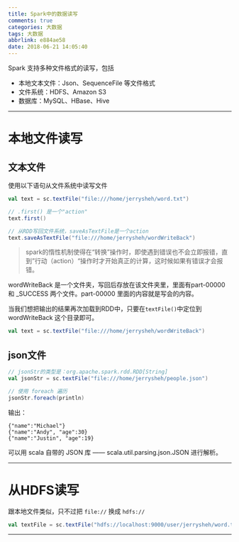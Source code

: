 ```yaml
---
title: Spark中的数据读写
comments: true
categories: 大数据
tags: 大数据
abbrlink: e884ae58
date: 2018-06-21 14:05:40
---
```



Spark 支持多种文件格式的读写，包括

- 本地文本文件：Json、SequenceFile 等文件格式
- 文件系统：HDFS、Amazon S3
- 数据库：MySQL、HBase、Hive

---

# 本地文件读写

## 文本文件

使用以下语句从文件系统中读写文件

```scala
val text = sc.textFile("file:///home/jerrysheh/word.txt")

// .first() 是一个"action"
text.first()

// 从RDD写回文件系统，saveAsTextFile是一个action
text.saveAsTextFile("file:///home/jerrysheh/wordWriteBack")
```

> spark的惰性机制使得在“转换”操作时，即使遇到错误也不会立即报错，直到”行动（action）“操作时才开始真正的计算，这时候如果有错误才会报错。


wordWriteBack 是一个文件夹，写回后存放在该文件夹里，里面有part-00000 和 \_SUCCESS 两个文件。part-00000 里面的内容就是写会的内容。

当我们想把输出的结果再次加载到RDD中，只要在`textFile()`中定位到 wordWriteBack 这个目录即可。

```scala
val text = sc.textFile("file:///home/jerrysheh/wordWriteBack")
```

## json文件

```scala
// jsonStr的类型是：org.apache.spark.rdd.RDD[String]
val jsonStr = sc.textFile("file:///home/jerrysheh/people.json")

// 使用 foreach 遍历
jsonStr.foreach(println)
```

输出：
```
{"name":"Michael"}
{"name":"Andy", "age":30}
{"name":"Justin", "age":19}
```

可以用 scala 自带的 JSON 库 —— scala.util.parsing.json.JSON 进行解析。

---

# 从HDFS读写

跟本地文件类似，只不过把 `file://` 换成 `hdfs://`

```scala
val textFile = sc.textFile("hdfs://localhost:9000/user/jerrysheh/word.txt")
```

---

